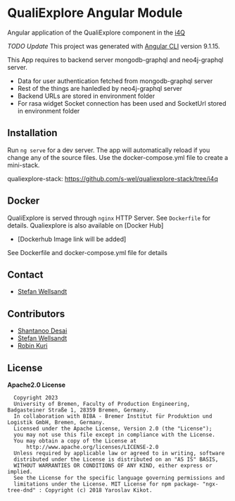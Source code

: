 # QualiExplore Angular Module

Angular application of the QualiExplore component in the [i4Q](www.i4q-project.eu)

*TODO Update*
This project was generated with [Angular CLI](https://github.com/angular/angular-cli) version 9.1.15.

This App requires to backend server mongodb-graphql and neo4j-graphql server.

* Data for user authentication fetched from mongodb-graphql server
* Rest of the things are hanledled by neo4j-graphql server
* Backend URLs are stored in environment folder
* For rasa widget Socket connection has been used and SocketUrl stored in environment folder

## Installation

Run `ng serve` for a dev server. The app will automatically reload if you change any of the source files.
Use the docker-compose.yml file to create a mini-stack.

qualiexplore-stack: https://github.com/s-wel/qualiexplore-stack/tree/i4q

## Docker

QualiExplore is served through `nginx` HTTP Server. See `Dockerfile` for details.
Qualiexplore is also available on [Docker Hub]

*  [Dockerhub Image link will be added]

See Dockerfile and docker-compose.yml file for details

## Contact

* [Stefan Wellsandt](mailto:wel@biba.uni-bremen.de)

## Contributors

* [Shantanoo Desai](mailto:des@biba.uni-bremen.de)
* [Stefan Wellsandt](mailto:wel@biba.uni-bremen.de)
* [Robin Kuri](mailto:kur@biba.uni-bremen.de)


## License

__Apache2.0 License__

``` Text
  Copyright 2023
  University of Bremen, Faculty of Production Engineering, Badgasteiner Straße 1, 28359 Bremen, Germany.
  In collaboration with BIBA - Bremer Institut für Produktion und Logistik GmbH, Bremen, Germany.
  Licensed under the Apache License, Version 2.0 (the "License");
  you may not use this file except in compliance with the License.
  You may obtain a copy of the License at
      http://www.apache.org/licenses/LICENSE-2.0
  Unless required by applicable law or agreed to in writing, software
  distributed under the License is distributed on an "AS IS" BASIS,
  WITHOUT WARRANTIES OR CONDITIONS OF ANY KIND, either express or implied.
  See the License for the specific language governing permissions and
  limitations under the License. MIT License for npm package- "ngx-tree-dnd" : Copyright (c) 2018 Yaroslav Kikot.
```
